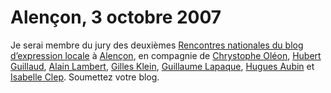 # Alençon, 3 octobre 2007

Je serai membre du jury des deuxièmes [Rencontres nationales du blog d’expression locale](http://www.prix-blog-citoyen.com/) à [Alençon](http://www.ville-alencon.fr/), en compagnie de [Chrystophe Oléon](http://www.greblog.net/), [Hubert Guillaud](http://leromanais.free.fr/), [Alain Lambert](http://www.alain-lambert-blog.org/), [Gilles Klein](http://www.pointblog.com/), [Guillaume Lapaque](http://www.touraineblogs.com/), [Hugues Aubin](http://www.blogrennes.fr/) et [Isabelle Clep](http://asnieresensemble.viabloga.com/). Soumettez votre blog.